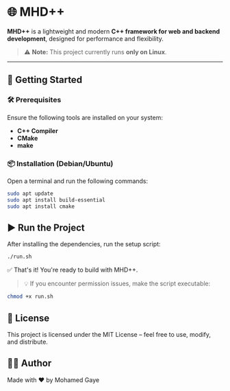 # 🌐 MHD++

**MHD++** is a lightweight and modern **C++ framework for web and backend development**, designed for performance and flexibility.

> ⚠️ **Note:** This project currently runs **only on Linux**.

---

## 🚀 Getting Started

### 🛠 Prerequisites

Ensure the following tools are installed on your system:

- **C++ Compiler**
- **CMake**
- **make**

### 📦 Installation (Debian/Ubuntu)

Open a terminal and run the following commands:

```bash
sudo apt update
sudo apt install build-essential
sudo apt install cmake
```

## ▶️ Run the Project

After installing the dependencies, run the setup script:

```bash
./run.sh
```

✅ That's it! You're ready to build with MHD++.

> 💡 If you encounter permission issues, make the script executable:

```bash
chmod +x run.sh
```

## 📄 License

This project is licensed under the MIT License – feel free to use, modify, and distribute.

## 👨‍💻 Author

Made with ❤️ by Mohamed Gaye


